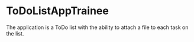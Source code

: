 # ToDoListAppTrainee

The application is a ToDo list with the ability to
attach a file to each task on the list.
